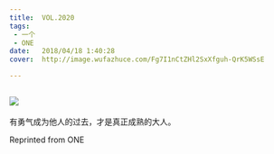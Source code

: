 ```yaml
---
title:	VOL.2020
tags:
 - 一个
 - ONE
date:	2018/04/18 1:40:28
cover:	http://image.wufazhuce.com/Fg7I1nCtZHl2SxXfguh-QrK5WSsE

---
```

![](http://image.wufazhuce.com/Fg7I1nCtZHl2SxXfguh-QrK5WSsE)
---

有勇气成为他人的过去，才是真正成熟的大人。
 
Reprinted from ONE
